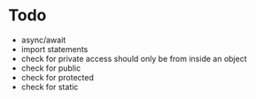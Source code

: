 #  Todo

- async/await
- import statements
- check for private
access should only be from inside an object
- check for public
- check for protected
- check for static


